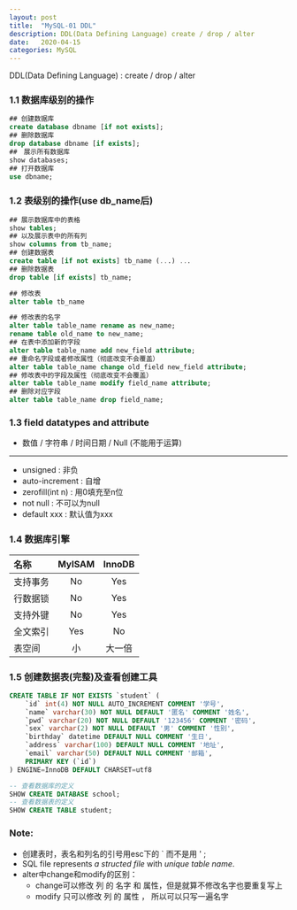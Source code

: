 ```yaml
---
layout: post
title:  "MySQL-01 DDL"
description: DDL(Data Defining Language) create / drop / alter
date:   2020-04-15
categories: MySQL
---
```

DDL(Data Defining Language) : create / drop / alter

### 1.1 数据库级别的操作

```sql
## 创建数据库
create database dbname [if not exists];
## 删除数据库
drop database dbname [if exists];
##　展示所有数据库
show databases;
## 打开数据库
use dbname;
```

### 1.2 表级别的操作(use db_name后)

```sql
## 展示数据库中的表格
show tables;
## 以及展示表中的所有列
show columns from tb_name;
## 创建数据表
create table [if not exists] tb_name (...) ..．
## 删除数据表
drop table [if exists] tb_name;

## 修改表
alter table tb_name

## 修改表的名字
alter table table_name rename as new_name;
rename table old_name to new_name;
## 在表中添加新的字段
alter table table_name add new_field attribute;
## 重命名字段或者修改属性（彻底改变不会覆盖）
alter table table_name change old_field new_field attribute;
## 修改表中的字段及属性（彻底改变不会覆盖）
alter table table_name modify field_name attribute;
## 删除对应字段
alter table table_name drop field_name;
```

### 1.3 field datatypes and attribute 

- 数值 / 字符串 / 时间日期 / Null (不能用于运算)

---

- unsigned : 非负
- auto-increment : 自增
- zerofill(int n) : 用0填充至n位
- not null : 不可以为null
- default xxx : 默认值为xxx

### 1.4 数据库引擎

|   名称  | MyISAM | InnoDB |
|:--------|:------:|:------:|
| 支持事务 |   No   |   Yes  |
| 行数据锁 |   No   |   Yes  |
| 支持外键 |   No   |   Yes  |
| 全文索引 |   Yes  |    No  |
| 表空间   |   小   |  大一倍 |

### 1.5 创建数据表(完整)及查看创建工具

```sql
CREATE TABLE IF NOT EXISTS `student` (
    `id` int(4) NOT NULL AUTO_INCREMENT COMMENT '学号',
    `name` varchar(30) NOT NULL DEFAULT '匿名' COMMENT '姓名',
    `pwd` varchar(20) NOT NULL DEFAULT '123456' COMMENT '密码',
    `sex` varchar(2) NOT NULL DEFAULT '男' COMMENT '性别',
    `birthday` datetime DEFAULT NULL COMMENT '生日',
    `address` varchar(100) DEFAULT NULL COMMENT '地址',
    `email` varchar(50) DEFAULT NULL COMMENT '邮箱',
    PRIMARY KEY (`id`)
) ENGINE=InnoDB DEFAULT CHARSET=utf8

-- 查看数据库的定义
SHOW CREATE DATABASE school;
-- 查看数据表的定义
SHOW CREATE TABLE student;
```

### Note:

- 创建表时，表名和列名的引号用esc下的 ` 而不是用 ' ;
- SQL file represents _a structed file_ with _unique table name_.
- alter中change和modify的区别：
    - change可以修改 列 的 名字 和 属性，但是就算不修改名字也要重复写上
    - modify 只可以修改 列 的 属性 ， 所以可以只写一遍名字